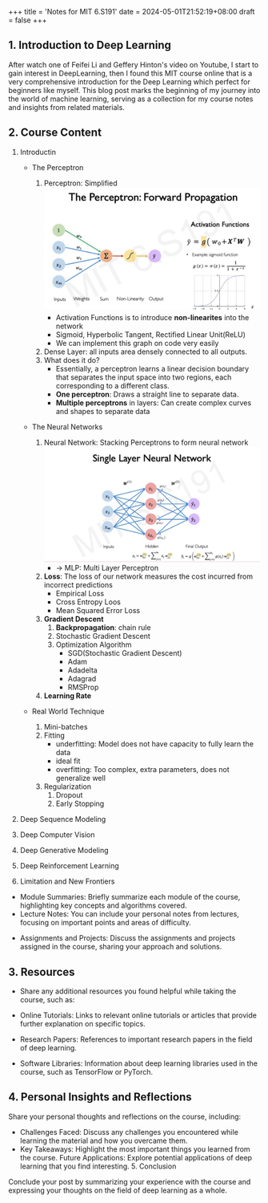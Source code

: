 +++
title = 'Notes for MIT 6.S191'
date = 2024-05-01T21:52:19+08:00
draft = false
+++

## 1. Introduction to Deep Learning

After watch one of Feifei Li and Geffery Hinton's video on Youtube, I start to gain interest in DeepLearning, then I found this MIT course online that is a very comprehensive introduction for the Deep Learning which perfect for beginners like myself. This blog post marks the beginning of my journey into the world of machine learning, serving as a collection for my course notes and insights from related materials.

## 2. Course Content

1. Introductin
    - The Perceptron
        1. Perceptron: Simplified
            ![alt text](/MIT6.S191/perceptron.png)
            * Activation Functions is to introduce **non-linearites** into the network
            * Sigmoid, Hyperbolic Tangent, Rectified Linear Unit(ReLU)
            * We can implement this graph on code very easily
        2. Dense Layer: all inputs area densely connected to all outputs.
        3. What does it do?
            * Essentially, a perceptron learns a linear decision boundary that separates the input space into two regions, each corresponding to a different class.
            * **One perceptron**: Draws a straight line to separate data.
            * **Multiple perceptrons** in layers: Can create complex curves and shapes to separate data

    - The Neural Networks
        1. Neural Network: Stacking Perceptrons to form neural network
            ![alt text](/MIT6.S191/SLNN.png)
            * -> MLP: Multi Layer Perceptron
        2. **Loss**: The loss of our network measures the cost incurred from incorrect predictions
            * Empirical Loss
            * Cross Entropy Loos
            * Mean Squared Error Loss
        3. **Gradient Descent**
            1. **Backpropagation**: chain rule
            2. Stochastic Gradient Descent
            3. Optimization Algorithm
                * SGD(Stochastic Gradient Descent)
                * Adam
                * Adadelta
                * Adagrad
                * RMSProp
        4. **Learning Rate**
        
    - Real World Technique
        1. Mini-batches
        2. Fitting
            * underfitting: Model does not have capacity to fully learn the data
            * ideal fit
            * overfitting: Too complex, extra parameters, does not generalize well
        3. Regularization
            1. Dropout
            2. Early Stopping

2. Deep Sequence Modeling
3. Deep Computer Vision
4. Deep Generative Modeling
5. Deep Reinforcement Learning
6. Limitation and New Frontiers

-  Module Summaries: Briefly summarize each module of the course, highlighting key concepts and algorithms covered.
-  Lecture Notes: You can include your personal notes from lectures, focusing on important points and areas of difficulty.
*  Assignments and Projects: Discuss the assignments and projects assigned in the course, sharing your approach and solutions.

## 3. Resources

- Share any additional resources you found helpful while taking the course, such as:

- Online Tutorials: Links to relevant online tutorials or articles that provide further explanation on specific topics.
- Research Papers: References to important research papers in the field of deep learning.
- Software Libraries: Information about deep learning libraries used in the course, such as TensorFlow or PyTorch. 
## 4. Personal Insights and Reflections

Share your personal thoughts and reflections on the course, including:

- Challenges Faced: Discuss any challenges you encountered while learning the material and how you overcame them.
- Key Takeaways: Highlight the most important things you learned from the course.
Future Applications: Explore potential applications of deep learning that you find interesting. 5. Conclusion

Conclude your post by summarizing your experience with the course and expressing your thoughts on the field of deep learning as a whole.
